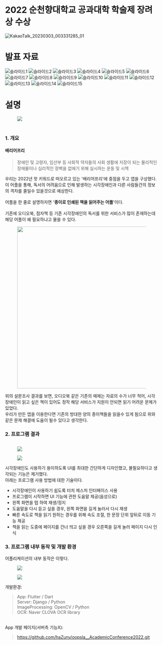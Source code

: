 # 2022 순천향대학교 공과대학 학술제 장려상 수상
![KakaoTalk_20230303_003331285_01](https://user-images.githubusercontent.com/64102831/222475238-eeb37f11-770f-499c-80b4-48dbf2d57d95.jpg)


# 발표 자료
![슬라이드1](https://user-images.githubusercontent.com/64102831/222473138-ce54d9bf-328b-48ee-b603-6d496e0bbe03.PNG)
![슬라이드2](https://user-images.githubusercontent.com/64102831/222473142-29bc4000-baa1-4430-94c4-df5cbdc099cb.PNG)
![슬라이드3](https://user-images.githubusercontent.com/64102831/222473148-6266b9ad-ad44-43ad-b9ac-b2e8ae786e53.PNG)
![슬라이드4](https://user-images.githubusercontent.com/64102831/222473152-1b37f45d-3c19-49ca-a991-f22a5930e5ad.PNG)
![슬라이드5](https://user-images.githubusercontent.com/64102831/222473158-5cf494bc-3b5f-4f52-adbd-eba45ebc06e4.PNG)
![슬라이드6](https://user-images.githubusercontent.com/64102831/222473161-e5b84b22-ad93-4795-92ba-142d5c813199.PNG)
![슬라이드7](https://user-images.githubusercontent.com/64102831/222473162-f0629e37-bfd4-424a-b603-ac0535b5385d.PNG)
![슬라이드8](https://user-images.githubusercontent.com/64102831/222473165-f7eb5d5b-fdea-4a21-8812-c67772c3a571.PNG)
![슬라이드9](https://user-images.githubusercontent.com/64102831/222473168-2f9debc7-68bf-4d12-875d-100610b6ba3d.PNG)
![슬라이드10](https://user-images.githubusercontent.com/64102831/222473174-8a8fae5d-1fdb-4638-8cbc-94f33570fc5a.PNG)
![슬라이드11](https://user-images.githubusercontent.com/64102831/222473176-8721c8bc-7c98-4c2b-a473-69d0fb327975.PNG)
![슬라이드12](https://user-images.githubusercontent.com/64102831/222473180-f8fbee58-c6aa-41ea-bccb-8ec0bd46c7a8.PNG)
![슬라이드13](https://user-images.githubusercontent.com/64102831/222473186-a171b39d-2f67-42a6-93bd-417d5281466f.PNG)
![슬라이드14](https://user-images.githubusercontent.com/64102831/222473192-80b95b68-f4d1-41e2-abcf-c08538c949d3.PNG)
![슬라이드15](https://user-images.githubusercontent.com/64102831/222473196-7f73839b-e9aa-40d9-a231-2164d7473b88.PNG)


# 설명
<div class="tt_article_useless_p_margin contents_style"><figure class="imageblock alignCenter" data-ke-mobilestyle="widthOrigin" data-origin-width="1440" data-origin-height="620"><span data-url="https://blog.kakaocdn.net/dn/cb2wUn/btrRnldy9rd/MFtx4nByuKTM3EbBAEObn1/img.png" data-lightbox="lightbox" data-alt=" 앱 구동 사진 "><img src="https://blog.kakaocdn.net/dn/cb2wUn/btrRnldy9rd/MFtx4nByuKTM3EbBAEObn1/img.png" srcset="https://img1.daumcdn.net/thumb/R1280x0/?scode=mtistory2&amp;fname=https%3A%2F%2Fblog.kakaocdn.net%2Fdn%2Fcb2wUn%2FbtrRnldy9rd%2FMFtx4nByuKTM3EbBAEObn1%2Fimg.png" onerror="this.onerror=null; this.src='//t1.daumcdn.net/tistory_admin/static/images/no-image-v1.png'; this.srcset='//t1.daumcdn.net/tistory_admin/static/images/no-image-v1.png';" data-origin-width="1440" data-origin-height="620"></span>
</figure>
  
<h3 style="text-align: left;" data-ke-size="size23"><br>1. 개요</h3>
<h4 style="text-align: left;" data-ke-size="size20">배리어프리</h4>
<blockquote data-ke-style="style2">
  장애인 및 고령자, 임산부 등 사회적 약자들의 사회 생활에 지장이 되는 물리적인 장애물이나 심리적인 장벽을 없애기 위해 실시하는 운동 및 시책 
</blockquote>
<p data-ke-size="size16" style="text-align: left;">우리는 2022년 핫 키워드로 떠오르고 있는 '배리어프리'에 중점을 두고 앱을 구상했다.<br>이 어플을 통해, 독서의 어려움으로 인해 발생하는 시각장애인과 다른 사람들간의 정보의 격차를 줄일수 있을것으로 예상한다.<br> <br>어플을 한 줄로 설명하자면 '<b>종이로 인쇄된 책을 읽어주는 어플</b>'이다.<br> <br>기존에 오디오북, 점자책 등 기존 시각장애인의 독서를 위한 서비스가 많이 존재하는데 해당 어플이 왜 필요하냐고 물을 수 있다.</p><figure class="imageblock alignLeft" data-ke-mobilestyle="widthOrigin" data-origin-width="1024" data-origin-height="379"><span data-url="https://blog.kakaocdn.net/dn/dKbiex/btrRltQPO19/FhNhnsDTBWg7UVRZHvSYWk/img.png" data-lightbox="lightbox"><img src="https://blog.kakaocdn.net/dn/dKbiex/btrRltQPO19/FhNhnsDTBWg7UVRZHvSYWk/img.png" srcset="https://img1.daumcdn.net/thumb/R1280x0/?scode=mtistory2&amp;fname=https%3A%2F%2Fblog.kakaocdn.net%2Fdn%2FdKbiex%2FbtrRltQPO19%2FFhNhnsDTBWg7UVRZHvSYWk%2Fimg.png" onerror="this.onerror=null; this.src='//t1.daumcdn.net/tistory_admin/static/images/no-image-v1.png'; this.srcset='//t1.daumcdn.net/tistory_admin/static/images/no-image-v1.png';" width="533" data-origin-width="1024" data-origin-height="379"></span></figure>

<p data-ke-size="size16" style="text-align: left;">위의 설문조사 결과를 보면, 오디오북 같은 기존의 매체는 자료의 수가 너무 적어, 시각장애인이 읽고 싶은 책이 있어도 정작 해당 서비스가 지원이 안되면 읽기 어려운 문제가 있었다.<br>우리가 만든 앱을 이용한다면 기존의 방대한 양의 종이책들을 읽을수 있게 됨으로 위와같은 문제 해결에 도움이 될수 있다고 생각한다.<br> </p>
<h3 style="text-align: left;" data-ke-size="size23">2. 프로그램 결과</h3>
<p data-ke-size="size16" style="text-align: left;"></p><figure class="imagegridblock">
  <div class="image-container"><span data-url="https://blog.kakaocdn.net/dn/eozY75/btrRmTuSuYt/5gpXe7Ir3kJGRd6aEpXNuK/img.png" data-lightbox="lightbox" data-origin-width="776" data-origin-height="656" style="width: 45.5345%;"><img src="https://blog.kakaocdn.net/dn/eozY75/btrRmTuSuYt/5gpXe7Ir3kJGRd6aEpXNuK/img.png" alt="" srcset="https://img1.daumcdn.net/thumb/R1280x0/?scode=mtistory2&amp;fname=https%3A%2F%2Fblog.kakaocdn.net%2Fdn%2FeozY75%2FbtrRmTuSuYt%2F5gpXe7Ir3kJGRd6aEpXNuK%2Fimg.png" onerror="this.onerror=null; this.src='//t1.daumcdn.net/tistory_admin/static/images/no-image-v1.png'; this.srcset='//t1.daumcdn.net/tistory_admin/static/images/no-image-v1.png';"></span><span data-url="https://blog.kakaocdn.net/dn/bkwkSW/btrRiWsE4eg/Bz0b6wkqWSrXIL1MSgev3k/img.png" data-lightbox="lightbox" data-origin-width="907" data-origin-height="655" style="width: 53.3027%;"><img src="https://blog.kakaocdn.net/dn/bkwkSW/btrRiWsE4eg/Bz0b6wkqWSrXIL1MSgev3k/img.png" alt="" srcset="https://img1.daumcdn.net/thumb/R1280x0/?scode=mtistory2&amp;fname=https%3A%2F%2Fblog.kakaocdn.net%2Fdn%2FbkwkSW%2FbtrRiWsE4eg%2FBz0b6wkqWSrXIL1MSgev3k%2Fimg.png" onerror="this.onerror=null; this.src='//t1.daumcdn.net/tistory_admin/static/images/no-image-v1.png'; this.srcset='//t1.daumcdn.net/tistory_admin/static/images/no-image-v1.png';"></span></div>
  
</figure>
<figure class="imageblock alignCenter" data-ke-mobilestyle="widthOrigin" data-origin-width="816" data-origin-height="352"><span data-url="https://blog.kakaocdn.net/dn/cQHNsq/btrRi09JWZv/FR8HSZjMBdnQc8QVMsdvO0/img.png" data-lightbox="lightbox"><img src="https://blog.kakaocdn.net/dn/cQHNsq/btrRi09JWZv/FR8HSZjMBdnQc8QVMsdvO0/img.png" srcset="https://img1.daumcdn.net/thumb/R1280x0/?scode=mtistory2&amp;fname=https%3A%2F%2Fblog.kakaocdn.net%2Fdn%2FcQHNsq%2FbtrRi09JWZv%2FFR8HSZjMBdnQc8QVMsdvO0%2Fimg.png" onerror="this.onerror=null; this.src='//t1.daumcdn.net/tistory_admin/static/images/no-image-v1.png'; this.srcset='//t1.daumcdn.net/tistory_admin/static/images/no-image-v1.png';" data-origin-width="816" data-origin-height="352"></span></figure>
<figure class="imageblock alignCenter" data-ke-mobilestyle="widthOrigin" data-origin-width="816" data-origin-height="351"><span data-url="https://blog.kakaocdn.net/dn/bNmTie/btrRh6CGio2/Tr4WtWxv0Eka3FAO47HqSk/img.png" data-lightbox="lightbox"><img src="https://blog.kakaocdn.net/dn/bNmTie/btrRh6CGio2/Tr4WtWxv0Eka3FAO47HqSk/img.png" srcset="https://img1.daumcdn.net/thumb/R1280x0/?scode=mtistory2&amp;fname=https%3A%2F%2Fblog.kakaocdn.net%2Fdn%2FbNmTie%2FbtrRh6CGio2%2FTr4WtWxv0Eka3FAO47HqSk%2Fimg.png" onerror="this.onerror=null; this.src='//t1.daumcdn.net/tistory_admin/static/images/no-image-v1.png'; this.srcset='//t1.daumcdn.net/tistory_admin/static/images/no-image-v1.png';" data-origin-width="816" data-origin-height="351"></span></figure>

<p data-ke-size="size16" style="text-align: left;">시각장애인도 사용하기 용이하도록 UI를 최대한 간단하게 디자인했고, 불필요하다고 생각되는 기능은 제거했다.<br>아래는 프로그램 사용 방법에 대한 기술이다.<br> </p>
<ul style="list-style-type: disc;" data-ke-list-type="disc">
 <li>시각장애인이 사용하기 쉽도록 터치 제스처 인터페이스 사용</li>
 <li>프로그램이 시작하면 UI 기능에 관한 도움말 제공(음성으로)</li>
 <li>왼쪽 화면을 탭 하여 재생/정지</li>
 <li>도움말을 다시 듣고 싶을 경우, 왼쪽 화면을 길게 눌러서 다시 재생</li>
 <li>빠른 속도로 책을 읽기 원하는 경우를 위해 속도 조절, 한 문장 단위 앞뒤로 이동 기능 제공</li>
 <li>책을 읽는 도중에 페이지를 건너 띄고 싶을 경우 오른쪽을 길게 눌러 페이지 다시 인식</li>
</ul>
<p data-ke-size="size16" style="text-align: left;"> </p>
<h3 style="text-align: left;" data-ke-size="size23">3. 프로그램 내부 동작 및 개발 환경</h3>
<p data-ke-size="size16" style="text-align: left;">어플리케이션의 내부 동작은 이렇다.</p><figure class="imageblock alignCenter" data-ke-mobilestyle="widthOrigin" data-origin-width="1914" data-origin-height="502"><span data-url="https://blog.kakaocdn.net/dn/BegxE/btrRlHhczvD/jmj0HtXPz2lnS06zLsk4C1/img.png" data-lightbox="lightbox" data-alt=" 프로그램 전체 흐름 및 서버 통신 "><img src="https://blog.kakaocdn.net/dn/BegxE/btrRlHhczvD/jmj0HtXPz2lnS06zLsk4C1/img.png" srcset="https://img1.daumcdn.net/thumb/R1280x0/?scode=mtistory2&amp;fname=https%3A%2F%2Fblog.kakaocdn.net%2Fdn%2FBegxE%2FbtrRlHhczvD%2Fjmj0HtXPz2lnS06zLsk4C1%2Fimg.png" onerror="this.onerror=null; this.src='//t1.daumcdn.net/tistory_admin/static/images/no-image-v1.png'; this.srcset='//t1.daumcdn.net/tistory_admin/static/images/no-image-v1.png';" data-origin-width="1914" data-origin-height="502"></span>
</figure>
<figure class="imageblock alignCenter" data-ke-mobilestyle="widthOrigin" data-origin-width="1657" data-origin-height="851"><span data-url="https://blog.kakaocdn.net/dn/dFmwvO/btrRitqGQtO/9bfrkS4NVCKbUX7gd9DgO0/img.png" data-lightbox="lightbox" data-alt=" 이미지 가공 예시"><img src="https://blog.kakaocdn.net/dn/dFmwvO/btrRitqGQtO/9bfrkS4NVCKbUX7gd9DgO0/img.png" srcset="https://img1.daumcdn.net/thumb/R1280x0/?scode=mtistory2&amp;fname=https%3A%2F%2Fblog.kakaocdn.net%2Fdn%2FdFmwvO%2FbtrRitqGQtO%2F9bfrkS4NVCKbUX7gd9DgO0%2Fimg.png" onerror="this.onerror=null; this.src='//t1.daumcdn.net/tistory_admin/static/images/no-image-v1.png'; this.srcset='//t1.daumcdn.net/tistory_admin/static/images/no-image-v1.png';" data-origin-width="1657" data-origin-height="851"></span>
</figure>

<p data-ke-size="size16" style="text-align: left;">개발환경: </p>
<blockquote data-ke-style="style3">
  App: Flutter / Dart 
 <br>Server: Django / Python 
 <br>ImageProcessing: OpenCV / Python 
 <br>OCR: Naver CLOVA OCR library 
</blockquote>
<p data-ke-size="size16" style="text-align: left;"> <br>App 개발 페이지(서버측 기능X):</p>
<blockquote data-ke-style="style2"> <a href="https://github.com/haZuny/oopsla__AcademicConference2022.git" target="_blank"><span>https://github.com/haZuny/oopsla__AcademicConference2022.git</span></a> 
</blockquote>
<p data-ke-size="size16" style="text-align: left;"> </p></div>


